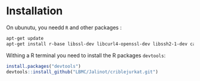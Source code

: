 # Installation

On ubunutu, you needd `R` and other packages :
```sh
apt-get update
apt-get install r-base libssl-dev libcurl4-openssl-dev libssh2-1-dev ca-certificates
```

Withing a R terminal you need to install the R packages `devtools`:

```R
install.packages("devtools")
devtools::install_github("LBMC/Jalinot/criblejurkat.git")
```
